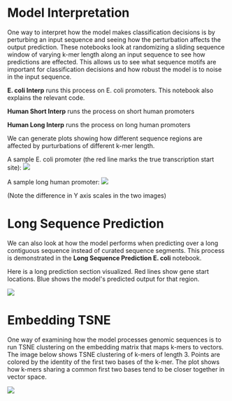 # Model Interpretation

One way to interpret how the model makes classification decisions is by perturbing an input sequence and seeing how the perturbation affects the 
output prediction. These notebooks look at randomizing a sliding sequence window of varying k-mer length along an input sequence to see how 
predictions are effected. This allows us to see what sequence motifs are important for classification decisions and how robust the model is 
to noise in the input sequence.

__E. coli Interp__ runs this process on E. coli promoters. This notebook also explains the relevant code.

__Human Short Interp__ runs the process on short human promoters

__Human Long Interp__ runs the process on long human promoters

We can generate plots showing how different sequence regions are affected by purturbations of different k-mer length.

A sample E. coli promoter (the red line marks the true transcription start site):
![](https://github.com/kheyer/Genomic-ULMFiT/blob/master/Model%20Interpretations/media/coli_interp.png)

A sample long human promoter:
![](https://github.com/kheyer/Genomic-ULMFiT/blob/master/Model%20Interpretations/media/human_interp.png)

(Note the difference in Y axis scales in the two images)

# Long Sequence Prediction

We can also look at how the model performs when predicting over a long contiguous sequence instead of curated sequence segments. This process is demonstrated in the __Long Sequence Prediction E. coli__ notebook.

Here is a long prediction section visualized. Red lines show gene start locations. Blue shows the model's predicted output for that region.

![](https://github.com/kheyer/Genomic-ULMFiT/blob/master/Model%20Interpretations/media/prediction_plot.png)

# Embedding TSNE

One way of examining how the model processes genomic sequences is to run TSNE clustering on the embedding matrix that maps k-mers to vectors. The image below shows TSNE clustering of k-mers of length 3. Points are colored by the identity of the first two bases of the k-mer. The plot shows how k-mers sharing a common first two bases tend to be closer together in vector space.

![](https://github.com/kheyer/Genomic-ULMFiT/blob/master/Model%20Interpretations/media/embedding_tsne.png)
